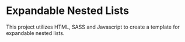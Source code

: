 # Expandable Nested Lists
This project utilizes HTML, SASS and Javascript to create a template for expandable nested lists.
